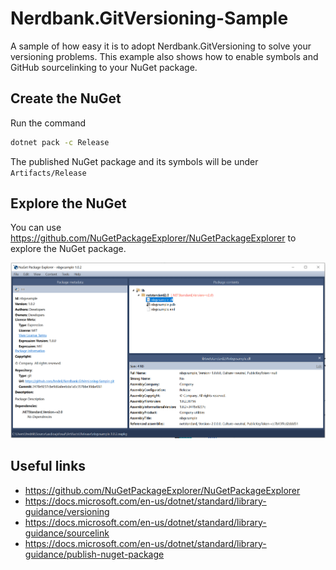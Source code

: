 # Nerdbank.GitVersioning-Sample

A sample of how easy it is to adopt Nerdbank.GitVersioning to solve your versioning problems. 
This example also shows how to enable symbols and GitHub sourcelinking to your NuGet package.

## Create the NuGet

Run the command 
```bash
dotnet pack -c Release
```

The published NuGet package and its symbols will be under `Artifacts/Release`

## Explore the NuGet

You can use https://github.com/NuGetPackageExplorer/NuGetPackageExplorer to explore the NuGet package. 

![Screenshot from NuGet package explorer](nugetExplorer.PNG)


## Useful links

* https://github.com/NuGetPackageExplorer/NuGetPackageExplorer
* https://docs.microsoft.com/en-us/dotnet/standard/library-guidance/versioning
* https://docs.microsoft.com/en-us/dotnet/standard/library-guidance/sourcelink
* https://docs.microsoft.com/en-us/dotnet/standard/library-guidance/publish-nuget-package
